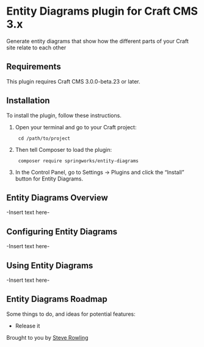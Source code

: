 # Entity Diagrams plugin for Craft CMS 3.x

Generate entity diagrams that show how the different parts of your Craft site relate to each other

## Requirements

This plugin requires Craft CMS 3.0.0-beta.23 or later.

## Installation

To install the plugin, follow these instructions.

1. Open your terminal and go to your Craft project:

        cd /path/to/project

2. Then tell Composer to load the plugin:

        composer require springworks/entity-diagrams

3. In the Control Panel, go to Settings → Plugins and click the “Install” button for Entity Diagrams.

## Entity Diagrams Overview

-Insert text here-

## Configuring Entity Diagrams

-Insert text here-

## Using Entity Diagrams

-Insert text here-

## Entity Diagrams Roadmap

Some things to do, and ideas for potential features:

* Release it

Brought to you by [Steve Rowling](https://springworks.co.uk)
